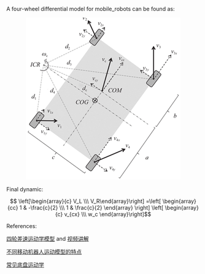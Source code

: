 A four-wheel differential model for mobile_robots can be found as:

<div align=center>
<img src="https://github.com/LiuxhRobotAI/awesome-learning/blob/gh-pages/docs/blogs/pictures/Four-wheel_differential_model.png">
</div>

Final dynamic:

$$ \left[\begin{array}{c} V_L \\\ V_R\end{array}\right] =\left[ \begin{array}{cc} 1 & -\frac{c}{2} \\\ 1 & \frac{c}{2} \end{array} \right] \left[ \begin{array}{c} v_{cx} \\\ w_c \end{array}\right]$$


References:

[四轮差速运动学模型](https://blog.csdn.net/qq_38853759/article/details/131278439) and [视频讲解](https://www.bilibili.com/video/BV1vh4y1Y7ch/)

[不同移动机器人运动模型的特点](https://cn.seer-group.com/media/140)

[常见底盘运动学](https://xxty847.github.io/2020/02/02/%E5%8E%9F%E7%90%86%E7%AF%87%EF%BC%9A%E6%9C%BA%E5%99%A8%E4%BA%BA%E5%B8%B8%E8%A7%81%E5%BA%95%E7%9B%98%E8%BF%90%E5%8A%A8%E5%AD%A6%E5%88%86%E6%9E%90/)
